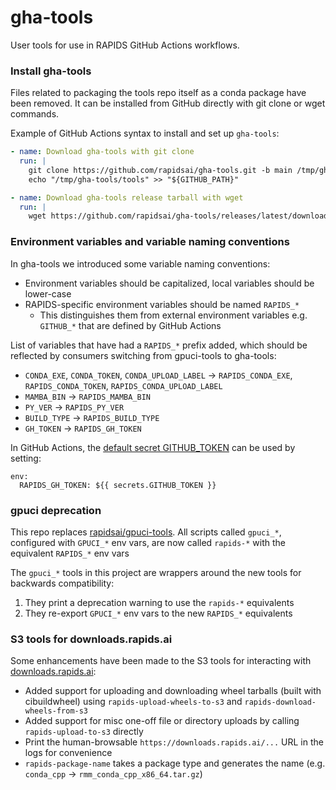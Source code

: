 # gha-tools

User tools for use in RAPIDS GitHub Actions workflows.

### Install gha-tools

Files related to packaging the tools repo itself as a conda package have been removed. It can be installed from GitHub directly with git clone or wget commands.

Example of GitHub Actions syntax to install and set up `gha-tools`:
```yml
- name: Download gha-tools with git clone
  run: |
    git clone https://github.com/rapidsai/gha-tools.git -b main /tmp/gha-tools
    echo "/tmp/gha-tools/tools" >> "${GITHUB_PATH}"

- name: Download gha-tools release tarball with wget
  run: |
    wget https://github.com/rapidsai/gha-tools/releases/latest/download/tools.tar.gz -O - | tar -xz -C /usr/local/bin
```

### Environment variables and variable naming conventions

In gha-tools we introduced some variable naming conventions:
* Environment variables should be capitalized, local variables should be lower-case
* RAPIDS-specific environment variables should be named `RAPIDS_*`
    * This distinguishes them from external environment variables e.g. `GITHUB_*` that are defined by GitHub Actions

List of variables that have had a `RAPIDS_*` prefix added, which should be reflected by consumers switching from gpuci-tools to gha-tools:
* `CONDA_EXE`, `CONDA_TOKEN`, `CONDA_UPLOAD_LABEL` -> `RAPIDS_CONDA_EXE`, `RAPIDS_CONDA_TOKEN`, `RAPIDS_CONDA_UPLOAD_LABEL`
* `MAMBA_BIN` -> `RAPIDS_MAMBA_BIN`
* `PY_VER` -> `RAPIDS_PY_VER`
* `BUILD_TYPE` -> `RAPIDS_BUILD_TYPE`
* `GH_TOKEN` -> `RAPIDS_GH_TOKEN`

In GitHub Actions, the [default secret GITHUB_TOKEN](https://docs.github.com/en/actions/security-guides/automatic-token-authentication#using-the-github_token-in-a-workflow) can be used by setting:
```
env:
  RAPIDS_GH_TOKEN: ${{ secrets.GITHUB_TOKEN }}
```

### gpuci deprecation

This repo replaces [rapidsai/gpuci-tools](https://github.com/rapidsai/gpuci-tools). All scripts called `gpuci_*`, configured with `GPUCI_*` env vars, are now called `rapids-*` with the equivalent `RAPIDS_*` env vars

The `gpuci_*` tools in this project are wrappers around the new tools for backwards compatibility:
1. They print a deprecation warning to use the `rapids-*` equivalents
2. They re-export `GPUCI_*` env vars to the new `RAPIDS_*` equivalents

### S3 tools for downloads.rapids.ai

Some enhancements have been made to the S3 tools for interacting with [downloads.rapids.ai](https://github.com/rapidsai/downloads):
* Added support for uploading and downloading wheel tarballs (built with cibuildwheel) using `rapids-upload-wheels-to-s3` and `rapids-download-wheels-from-s3`
* Added support for misc one-off file or directory uploads by calling `rapids-upload-to-s3` directly
* Print the human-browsable `https://downloads.rapids.ai/...` URL in the logs for convenience
* `rapids-package-name` takes a package type and generates the name (e.g. `conda_cpp` -> `rmm_conda_cpp_x86_64.tar.gz`)
